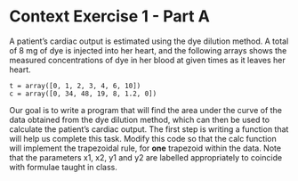 # Context Exercise 1 - Part A
A patient’s cardiac output is estimated using the dye dilution method. A total of 8 mg of dye is injected into her heart, and the following arrays shows the measured concentrations of dye in her blood at given times as it leaves her heart.

```
t = array([0, 1, 2, 3, 4, 6, 10])
c = array([0, 34, 48, 19, 8, 1.2, 0])
```

Our goal is to write a program that will find the area under the curve of the data obtained from the dye dilution method, which can then be used to calculate the patient’s cardiac output.
The first step is writing a function that will help us complete this task. Modify this code so that the calc function will implement the trapezoidal rule, for **one** trapezoid within the data. Note that the parameters x1, x2, y1 and y2 are labelled appropriately to coincide with formulae taught in class.

